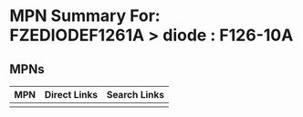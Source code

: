 



# MPN Summary For: FZEDIODEF1261A > diode : F126-10A

## MPNs
  

|MPN|Direct Links|Search Links|
| :--- | :--- | :--- |
||||
